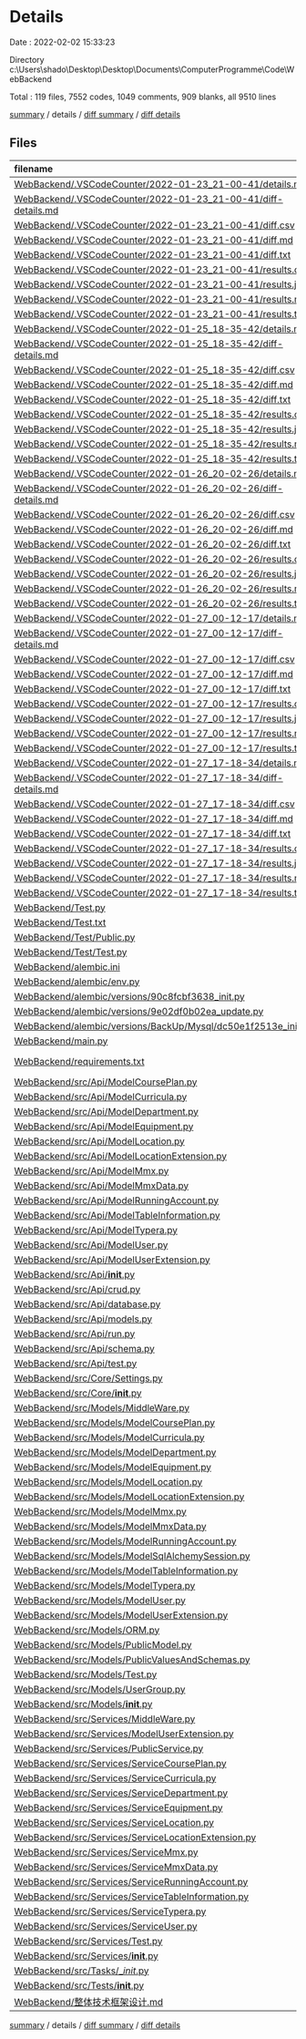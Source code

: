 # Details

Date : 2022-02-02 15:33:23

Directory c:\Users\shado\Desktop\Desktop\Documents\ComputerProgramme\Code\WebBackend

Total : 119 files,  7552 codes, 1049 comments, 909 blanks, all 9510 lines

[summary](results.md) / details / [diff summary](diff.md) / [diff details](diff-details.md)

## Files
| filename | language | code | comment | blank | total |
| :--- | :--- | ---: | ---: | ---: | ---: |
| [WebBackend/.VSCodeCounter/2022-01-23_21-00-41/details.md](/WebBackend/.VSCodeCounter/2022-01-23_21-00-41/details.md) | Markdown | 61 | 0 | 6 | 67 |
| [WebBackend/.VSCodeCounter/2022-01-23_21-00-41/diff-details.md](/WebBackend/.VSCodeCounter/2022-01-23_21-00-41/diff-details.md) | Markdown | 258 | 0 | 6 | 264 |
| [WebBackend/.VSCodeCounter/2022-01-23_21-00-41/diff.csv](/WebBackend/.VSCodeCounter/2022-01-23_21-00-41/diff.csv) | CSV | 251 | 0 | 0 | 251 |
| [WebBackend/.VSCodeCounter/2022-01-23_21-00-41/diff.md](/WebBackend/.VSCodeCounter/2022-01-23_21-00-41/diff.md) | Markdown | 39 | 0 | 7 | 46 |
| [WebBackend/.VSCodeCounter/2022-01-23_21-00-41/diff.txt](/WebBackend/.VSCodeCounter/2022-01-23_21-00-41/diff.txt) | Django txt | 295 | 0 | 3 | 298 |
| [WebBackend/.VSCodeCounter/2022-01-23_21-00-41/results.csv](/WebBackend/.VSCodeCounter/2022-01-23_21-00-41/results.csv) | CSV | 54 | 0 | 0 | 54 |
| [WebBackend/.VSCodeCounter/2022-01-23_21-00-41/results.json](/WebBackend/.VSCodeCounter/2022-01-23_21-00-41/results.json) | JSON | 1 | 0 | 0 | 1 |
| [WebBackend/.VSCodeCounter/2022-01-23_21-00-41/results.md](/WebBackend/.VSCodeCounter/2022-01-23_21-00-41/results.md) | Markdown | 32 | 0 | 7 | 39 |
| [WebBackend/.VSCodeCounter/2022-01-23_21-00-41/results.txt](/WebBackend/.VSCodeCounter/2022-01-23_21-00-41/results.txt) | Django txt | 91 | 0 | 3 | 94 |
| [WebBackend/.VSCodeCounter/2022-01-25_18-35-42/details.md](/WebBackend/.VSCodeCounter/2022-01-25_18-35-42/details.md) | Markdown | 77 | 0 | 6 | 83 |
| [WebBackend/.VSCodeCounter/2022-01-25_18-35-42/diff-details.md](/WebBackend/.VSCodeCounter/2022-01-25_18-35-42/diff-details.md) | Markdown | 60 | 0 | 6 | 66 |
| [WebBackend/.VSCodeCounter/2022-01-25_18-35-42/diff.csv](/WebBackend/.VSCodeCounter/2022-01-25_18-35-42/diff.csv) | CSV | 53 | 0 | 0 | 53 |
| [WebBackend/.VSCodeCounter/2022-01-25_18-35-42/diff.md](/WebBackend/.VSCodeCounter/2022-01-25_18-35-42/diff.md) | Markdown | 28 | 0 | 7 | 35 |
| [WebBackend/.VSCodeCounter/2022-01-25_18-35-42/diff.txt](/WebBackend/.VSCodeCounter/2022-01-25_18-35-42/diff.txt) | Django txt | 86 | 0 | 3 | 89 |
| [WebBackend/.VSCodeCounter/2022-01-25_18-35-42/results.csv](/WebBackend/.VSCodeCounter/2022-01-25_18-35-42/results.csv) | CSV | 70 | 0 | 0 | 70 |
| [WebBackend/.VSCodeCounter/2022-01-25_18-35-42/results.json](/WebBackend/.VSCodeCounter/2022-01-25_18-35-42/results.json) | JSON | 1 | 0 | 0 | 1 |
| [WebBackend/.VSCodeCounter/2022-01-25_18-35-42/results.md](/WebBackend/.VSCodeCounter/2022-01-25_18-35-42/results.md) | Markdown | 36 | 0 | 7 | 43 |
| [WebBackend/.VSCodeCounter/2022-01-25_18-35-42/results.txt](/WebBackend/.VSCodeCounter/2022-01-25_18-35-42/results.txt) | Django txt | 111 | 0 | 3 | 114 |
| [WebBackend/.VSCodeCounter/2022-01-26_20-02-26/details.md](/WebBackend/.VSCodeCounter/2022-01-26_20-02-26/details.md) | Markdown | 87 | 0 | 6 | 93 |
| [WebBackend/.VSCodeCounter/2022-01-26_20-02-26/diff-details.md](/WebBackend/.VSCodeCounter/2022-01-26_20-02-26/diff-details.md) | Markdown | 35 | 0 | 6 | 41 |
| [WebBackend/.VSCodeCounter/2022-01-26_20-02-26/diff.csv](/WebBackend/.VSCodeCounter/2022-01-26_20-02-26/diff.csv) | CSV | 28 | 0 | 0 | 28 |
| [WebBackend/.VSCodeCounter/2022-01-26_20-02-26/diff.md](/WebBackend/.VSCodeCounter/2022-01-26_20-02-26/diff.md) | Markdown | 24 | 0 | 7 | 31 |
| [WebBackend/.VSCodeCounter/2022-01-26_20-02-26/diff.txt](/WebBackend/.VSCodeCounter/2022-01-26_20-02-26/diff.txt) | Django txt | 57 | 0 | 3 | 60 |
| [WebBackend/.VSCodeCounter/2022-01-26_20-02-26/results.csv](/WebBackend/.VSCodeCounter/2022-01-26_20-02-26/results.csv) | CSV | 80 | 0 | 0 | 80 |
| [WebBackend/.VSCodeCounter/2022-01-26_20-02-26/results.json](/WebBackend/.VSCodeCounter/2022-01-26_20-02-26/results.json) | JSON | 1 | 0 | 0 | 1 |
| [WebBackend/.VSCodeCounter/2022-01-26_20-02-26/results.md](/WebBackend/.VSCodeCounter/2022-01-26_20-02-26/results.md) | Markdown | 37 | 0 | 7 | 44 |
| [WebBackend/.VSCodeCounter/2022-01-26_20-02-26/results.txt](/WebBackend/.VSCodeCounter/2022-01-26_20-02-26/results.txt) | Django txt | 122 | 0 | 3 | 125 |
| [WebBackend/.VSCodeCounter/2022-01-27_00-12-17/details.md](/WebBackend/.VSCodeCounter/2022-01-27_00-12-17/details.md) | Markdown | 96 | 0 | 6 | 102 |
| [WebBackend/.VSCodeCounter/2022-01-27_00-12-17/diff-details.md](/WebBackend/.VSCodeCounter/2022-01-27_00-12-17/diff-details.md) | Markdown | 28 | 0 | 6 | 34 |
| [WebBackend/.VSCodeCounter/2022-01-27_00-12-17/diff.csv](/WebBackend/.VSCodeCounter/2022-01-27_00-12-17/diff.csv) | CSV | 21 | 0 | 0 | 21 |
| [WebBackend/.VSCodeCounter/2022-01-27_00-12-17/diff.md](/WebBackend/.VSCodeCounter/2022-01-27_00-12-17/diff.md) | Markdown | 22 | 0 | 7 | 29 |
| [WebBackend/.VSCodeCounter/2022-01-27_00-12-17/diff.txt](/WebBackend/.VSCodeCounter/2022-01-27_00-12-17/diff.txt) | Django txt | 48 | 0 | 3 | 51 |
| [WebBackend/.VSCodeCounter/2022-01-27_00-12-17/results.csv](/WebBackend/.VSCodeCounter/2022-01-27_00-12-17/results.csv) | CSV | 89 | 0 | 0 | 89 |
| [WebBackend/.VSCodeCounter/2022-01-27_00-12-17/results.json](/WebBackend/.VSCodeCounter/2022-01-27_00-12-17/results.json) | JSON | 1 | 0 | 0 | 1 |
| [WebBackend/.VSCodeCounter/2022-01-27_00-12-17/results.md](/WebBackend/.VSCodeCounter/2022-01-27_00-12-17/results.md) | Markdown | 38 | 0 | 7 | 45 |
| [WebBackend/.VSCodeCounter/2022-01-27_00-12-17/results.txt](/WebBackend/.VSCodeCounter/2022-01-27_00-12-17/results.txt) | Django txt | 132 | 0 | 3 | 135 |
| [WebBackend/.VSCodeCounter/2022-01-27_17-18-34/details.md](/WebBackend/.VSCodeCounter/2022-01-27_17-18-34/details.md) | Markdown | 98 | 0 | 6 | 104 |
| [WebBackend/.VSCodeCounter/2022-01-27_17-18-34/diff-details.md](/WebBackend/.VSCodeCounter/2022-01-27_17-18-34/diff-details.md) | Markdown | 53 | 0 | 6 | 59 |
| [WebBackend/.VSCodeCounter/2022-01-27_17-18-34/diff.csv](/WebBackend/.VSCodeCounter/2022-01-27_17-18-34/diff.csv) | CSV | 46 | 0 | 0 | 46 |
| [WebBackend/.VSCodeCounter/2022-01-27_17-18-34/diff.md](/WebBackend/.VSCodeCounter/2022-01-27_17-18-34/diff.md) | Markdown | 24 | 0 | 7 | 31 |
| [WebBackend/.VSCodeCounter/2022-01-27_17-18-34/diff.txt](/WebBackend/.VSCodeCounter/2022-01-27_17-18-34/diff.txt) | Django txt | 75 | 0 | 3 | 78 |
| [WebBackend/.VSCodeCounter/2022-01-27_17-18-34/results.csv](/WebBackend/.VSCodeCounter/2022-01-27_17-18-34/results.csv) | CSV | 91 | 0 | 0 | 91 |
| [WebBackend/.VSCodeCounter/2022-01-27_17-18-34/results.json](/WebBackend/.VSCodeCounter/2022-01-27_17-18-34/results.json) | JSON | 1 | 0 | 0 | 1 |
| [WebBackend/.VSCodeCounter/2022-01-27_17-18-34/results.md](/WebBackend/.VSCodeCounter/2022-01-27_17-18-34/results.md) | Markdown | 38 | 0 | 7 | 45 |
| [WebBackend/.VSCodeCounter/2022-01-27_17-18-34/results.txt](/WebBackend/.VSCodeCounter/2022-01-27_17-18-34/results.txt) | Django txt | 134 | 0 | 3 | 137 |
| [WebBackend/Test.py](/WebBackend/Test.py) | Python | 59 | 18 | 2 | 79 |
| [WebBackend/Test.txt](/WebBackend/Test.txt) | Django txt | 46 | 0 | 6 | 52 |
| [WebBackend/Test/Public.py](/WebBackend/Test/Public.py) | Python | 10 | 11 | 2 | 23 |
| [WebBackend/Test/Test.py](/WebBackend/Test/Test.py) | Python | 0 | 11 | 1 | 12 |
| [WebBackend/alembic.ini](/WebBackend/alembic.ini) | Ini | 80 | 0 | 23 | 103 |
| [WebBackend/alembic/env.py](/WebBackend/alembic/env.py) | Python | 38 | 41 | 15 | 94 |
| [WebBackend/alembic/versions/90c8fcbf3638_init.py](/WebBackend/alembic/versions/90c8fcbf3638_init.py) | Python | 658 | 12 | 7 | 677 |
| [WebBackend/alembic/versions/9e02df0b02ea_update.py](/WebBackend/alembic/versions/9e02df0b02ea_update.py) | Python | 12 | 12 | 7 | 31 |
| [WebBackend/alembic/versions/BackUp/Mysql/dc50e1f2513e_init.py](/WebBackend/alembic/versions/BackUp/Mysql/dc50e1f2513e_init.py) | Python | 661 | 12 | 7 | 680 |
| [WebBackend/main.py](/WebBackend/main.py) | Python | 6 | 12 | 2 | 20 |
| [WebBackend/requirements.txt](/WebBackend/requirements.txt) | pip requirements | 85 | 0 | 1 | 86 |
| [WebBackend/src/Api/ModelCoursePlan.py](/WebBackend/src/Api/ModelCoursePlan.py) | Python | 0 | 11 | 1 | 12 |
| [WebBackend/src/Api/ModelCurricula.py](/WebBackend/src/Api/ModelCurricula.py) | Python | 0 | 11 | 1 | 12 |
| [WebBackend/src/Api/ModelDepartment.py](/WebBackend/src/Api/ModelDepartment.py) | Python | 0 | 11 | 1 | 12 |
| [WebBackend/src/Api/ModelEquipment.py](/WebBackend/src/Api/ModelEquipment.py) | Python | 0 | 11 | 1 | 12 |
| [WebBackend/src/Api/ModelLocation.py](/WebBackend/src/Api/ModelLocation.py) | Python | 0 | 11 | 1 | 12 |
| [WebBackend/src/Api/ModelLocationExtension.py](/WebBackend/src/Api/ModelLocationExtension.py) | Python | 0 | 11 | 1 | 12 |
| [WebBackend/src/Api/ModelMmx.py](/WebBackend/src/Api/ModelMmx.py) | Python | 0 | 11 | 1 | 12 |
| [WebBackend/src/Api/ModelMmxData.py](/WebBackend/src/Api/ModelMmxData.py) | Python | 0 | 11 | 1 | 12 |
| [WebBackend/src/Api/ModelRunningAccount.py](/WebBackend/src/Api/ModelRunningAccount.py) | Python | 0 | 11 | 1 | 12 |
| [WebBackend/src/Api/ModelTableInformation.py](/WebBackend/src/Api/ModelTableInformation.py) | Python | 0 | 11 | 1 | 12 |
| [WebBackend/src/Api/ModelTypera.py](/WebBackend/src/Api/ModelTypera.py) | Python | 0 | 11 | 1 | 12 |
| [WebBackend/src/Api/ModelUser.py](/WebBackend/src/Api/ModelUser.py) | Python | 0 | 11 | 1 | 12 |
| [WebBackend/src/Api/ModelUserExtension.py](/WebBackend/src/Api/ModelUserExtension.py) | Python | 0 | 11 | 1 | 12 |
| [WebBackend/src/Api/__init__.py](/WebBackend/src/Api/__init__.py) | Python | 3 | 12 | 2 | 17 |
| [WebBackend/src/Api/crud.py](/WebBackend/src/Api/crud.py) | Python | 68 | 22 | 17 | 107 |
| [WebBackend/src/Api/database.py](/WebBackend/src/Api/database.py) | Python | 7 | 0 | 4 | 11 |
| [WebBackend/src/Api/models.py](/WebBackend/src/Api/models.py) | Python | 6 | 0 | 2 | 8 |
| [WebBackend/src/Api/run.py](/WebBackend/src/Api/run.py) | Python | 69 | 12 | 18 | 99 |
| [WebBackend/src/Api/schema.py](/WebBackend/src/Api/schema.py) | Python | 14 | 0 | 7 | 21 |
| [WebBackend/src/Api/test.py](/WebBackend/src/Api/test.py) | Python | 12 | 12 | 8 | 32 |
| [WebBackend/src/Core/Settings.py](/WebBackend/src/Core/Settings.py) | Python | 16 | 13 | 10 | 39 |
| [WebBackend/src/Core/__init__.py](/WebBackend/src/Core/__init__.py) | Python | 0 | 12 | 1 | 13 |
| [WebBackend/src/Models/MiddleWare.py](/WebBackend/src/Models/MiddleWare.py) | Python | 0 | 11 | 1 | 12 |
| [WebBackend/src/Models/ModelCoursePlan.py](/WebBackend/src/Models/ModelCoursePlan.py) | Python | 177 | 13 | 35 | 225 |
| [WebBackend/src/Models/ModelCurricula.py](/WebBackend/src/Models/ModelCurricula.py) | Python | 162 | 12 | 35 | 209 |
| [WebBackend/src/Models/ModelDepartment.py](/WebBackend/src/Models/ModelDepartment.py) | Python | 76 | 12 | 30 | 118 |
| [WebBackend/src/Models/ModelEquipment.py](/WebBackend/src/Models/ModelEquipment.py) | Python | 128 | 12 | 31 | 171 |
| [WebBackend/src/Models/ModelLocation.py](/WebBackend/src/Models/ModelLocation.py) | Python | 75 | 12 | 34 | 121 |
| [WebBackend/src/Models/ModelLocationExtension.py](/WebBackend/src/Models/ModelLocationExtension.py) | Python | 136 | 11 | 32 | 179 |
| [WebBackend/src/Models/ModelMmx.py](/WebBackend/src/Models/ModelMmx.py) | Python | 85 | 13 | 31 | 129 |
| [WebBackend/src/Models/ModelMmxData.py](/WebBackend/src/Models/ModelMmxData.py) | Python | 75 | 11 | 32 | 118 |
| [WebBackend/src/Models/ModelRunningAccount.py](/WebBackend/src/Models/ModelRunningAccount.py) | Python | 131 | 12 | 38 | 181 |
| [WebBackend/src/Models/ModelSqlAlchemySession.py](/WebBackend/src/Models/ModelSqlAlchemySession.py) | Python | 68 | 12 | 27 | 107 |
| [WebBackend/src/Models/ModelTableInformation.py](/WebBackend/src/Models/ModelTableInformation.py) | Python | 85 | 12 | 31 | 128 |
| [WebBackend/src/Models/ModelTypera.py](/WebBackend/src/Models/ModelTypera.py) | Python | 74 | 12 | 31 | 117 |
| [WebBackend/src/Models/ModelUser.py](/WebBackend/src/Models/ModelUser.py) | Python | 108 | 13 | 31 | 152 |
| [WebBackend/src/Models/ModelUserExtension.py](/WebBackend/src/Models/ModelUserExtension.py) | Python | 85 | 11 | 29 | 125 |
| [WebBackend/src/Models/ORM.py](/WebBackend/src/Models/ORM.py) | Python | 410 | 167 | 38 | 615 |
| [WebBackend/src/Models/PublicModel.py](/WebBackend/src/Models/PublicModel.py) | Python | 128 | 27 | 15 | 170 |
| [WebBackend/src/Models/PublicValuesAndSchemas.py](/WebBackend/src/Models/PublicValuesAndSchemas.py) | Python | 94 | 14 | 20 | 128 |
| [WebBackend/src/Models/Test.py](/WebBackend/src/Models/Test.py) | Python | 25 | 12 | 9 | 46 |
| [WebBackend/src/Models/UserGroup.py](/WebBackend/src/Models/UserGroup.py) | Python | 42 | 11 | 17 | 70 |
| [WebBackend/src/Models/__init__.py](/WebBackend/src/Models/__init__.py) | Python | 222 | 12 | 3 | 237 |
| [WebBackend/src/Services/MiddleWare.py](/WebBackend/src/Services/MiddleWare.py) | Python | 0 | 11 | 1 | 12 |
| [WebBackend/src/Services/ModelUserExtension.py](/WebBackend/src/Services/ModelUserExtension.py) | Python | 0 | 11 | 1 | 12 |
| [WebBackend/src/Services/PublicService.py](/WebBackend/src/Services/PublicService.py) | Python | 100 | 36 | 12 | 148 |
| [WebBackend/src/Services/ServiceCoursePlan.py](/WebBackend/src/Services/ServiceCoursePlan.py) | Python | 2 | 11 | 1 | 14 |
| [WebBackend/src/Services/ServiceCurricula.py](/WebBackend/src/Services/ServiceCurricula.py) | Python | 40 | 37 | 6 | 83 |
| [WebBackend/src/Services/ServiceDepartment.py](/WebBackend/src/Services/ServiceDepartment.py) | Python | 0 | 11 | 1 | 12 |
| [WebBackend/src/Services/ServiceEquipment.py](/WebBackend/src/Services/ServiceEquipment.py) | Python | 0 | 11 | 1 | 12 |
| [WebBackend/src/Services/ServiceLocation.py](/WebBackend/src/Services/ServiceLocation.py) | Python | 0 | 11 | 1 | 12 |
| [WebBackend/src/Services/ServiceLocationExtension.py](/WebBackend/src/Services/ServiceLocationExtension.py) | Python | 0 | 11 | 1 | 12 |
| [WebBackend/src/Services/ServiceMmx.py](/WebBackend/src/Services/ServiceMmx.py) | Python | 0 | 11 | 1 | 12 |
| [WebBackend/src/Services/ServiceMmxData.py](/WebBackend/src/Services/ServiceMmxData.py) | Python | 0 | 11 | 1 | 12 |
| [WebBackend/src/Services/ServiceRunningAccount.py](/WebBackend/src/Services/ServiceRunningAccount.py) | Python | 0 | 11 | 1 | 12 |
| [WebBackend/src/Services/ServiceTableInformation.py](/WebBackend/src/Services/ServiceTableInformation.py) | Python | 0 | 11 | 1 | 12 |
| [WebBackend/src/Services/ServiceTypera.py](/WebBackend/src/Services/ServiceTypera.py) | Python | 0 | 11 | 1 | 12 |
| [WebBackend/src/Services/ServiceUser.py](/WebBackend/src/Services/ServiceUser.py) | Python | 0 | 11 | 1 | 12 |
| [WebBackend/src/Services/Test.py](/WebBackend/src/Services/Test.py) | Python | 0 | 11 | 1 | 12 |
| [WebBackend/src/Services/__init__.py](/WebBackend/src/Services/__init__.py) | Python | 0 | 12 | 1 | 13 |
| [WebBackend/src/Tasks/__init_.py](/WebBackend/src/Tasks/__init_.py) | Python | 0 | 11 | 1 | 12 |
| [WebBackend/src/Tests/__init__.py](/WebBackend/src/Tests/__init__.py) | Python | 0 | 11 | 1 | 12 |
| [WebBackend/整体技术框架设计.md](/WebBackend/%E6%95%B4%E4%BD%93%E6%8A%80%E6%9C%AF%E6%A1%86%E6%9E%B6%E8%AE%BE%E8%AE%A1.md) | Markdown | 64 | 11 | 9 | 84 |

[summary](results.md) / details / [diff summary](diff.md) / [diff details](diff-details.md)